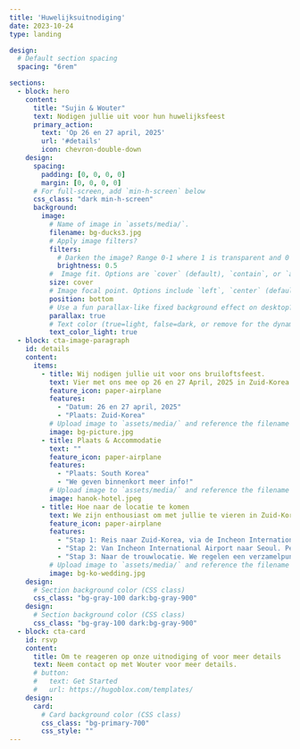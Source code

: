 ```yaml
---
title: 'Huwelijksuitnodiging'
date: 2023-10-24
type: landing

design:
  # Default section spacing
  spacing: "6rem"

sections:
  - block: hero
    content:
      title: "Sujin & Wouter"
      text: Nodigen jullie uit voor hun huwelijksfeest
      primary_action:
        text: 'Op 26 en 27 april, 2025'
        url: '#details'
        icon: chevron-double-down
    design:
      spacing:
        padding: [0, 0, 0, 0]
        margin: [0, 0, 0, 0]
      # For full-screen, add `min-h-screen` below
      css_class: "dark min-h-screen"
      background:
        image:
          # Name of image in `assets/media/`.
          filename: bg-ducks3.jpg
          # Apply image filters?
          filters:
            # Darken the image? Range 0-1 where 1 is transparent and 0 is opaque.
            brightness: 0.5
          #  Image fit. Options are `cover` (default), `contain`, or `actual` size.
          size: cover
          # Image focal point. Options include `left`, `center` (default), or `right`.
          position: bottom
          # Use a fun parallax-like fixed background effect on desktop? true/false
          parallax: true
          # Text color (true=light, false=dark, or remove for the dynamic theme color).
          text_color_light: true
  - block: cta-image-paragraph
    id: details
    content:
      items:
        - title: Wij nodigen jullie uit voor ons bruiloftsfeest.
          text: Vier met ons mee op 26 en 27 April, 2025 in Zuid-Korea.
          feature_icon: paper-airplane
          features:
            - "Datum: 26 en 27 april, 2025"
            - "Plaats: Zuid-Korea"
          # Upload image to `assets/media/` and reference the filename here
          image: bg-picture.jpg
        - title: Plaats & Accommodatie
          text: ""
          feature_icon: paper-airplane
          features:
            - "Plaats: South Korea"
            - "We geven binnenkort meer info!"
          # Upload image to `assets/media/` and reference the filename here
          image: hanok-hotel.jpeg
        - title: Hoe naar de locatie te komen
          text: We zijn enthousiast om met jullie te vieren in Zuid-Korea! Hier is wat handige informatie voor je reisplanning. Meer details volgen snel.
          feature_icon: paper-airplane
          features:
            - "Stap 1: Reis naar Zuid-Korea, via de Incheon International Airport (ICN), de belangrijkste luchthaven voor Seoel. Kom een dag of twee van tevoren."
            - "Stap 2: Van Incheon International Airport naar Seoul. Per trein, luchthavenlimousinebus, of taxi."
            - "Stap 3: Naar de trouwlocatie. We regelen een verzamelpunt voor groepsvervoer naar de locatie."
          # Upload image to `assets/media/` and reference the filename here
          image: bg-ko-wedding.jpg
    design:
      # Section background color (CSS class)
      css_class: "bg-gray-100 dark:bg-gray-900"     
    design:
      # Section background color (CSS class)
      css_class: "bg-gray-100 dark:bg-gray-900"
  - block: cta-card
    id: rsvp
    content:
      title: Om te reageren op onze uitnodiging of voor meer details
      text: Neem contact op met Wouter voor meer details.
      # button:
      #   text: Get Started
      #   url: https://hugoblox.com/templates/
    design:
      card:
        # Card background color (CSS class)
        css_class: "bg-primary-700"
        css_style: ""
---
```

